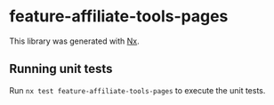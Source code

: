 # feature-affiliate-tools-pages

This library was generated with [Nx](https://nx.dev).

## Running unit tests

Run `nx test feature-affiliate-tools-pages` to execute the unit tests.
